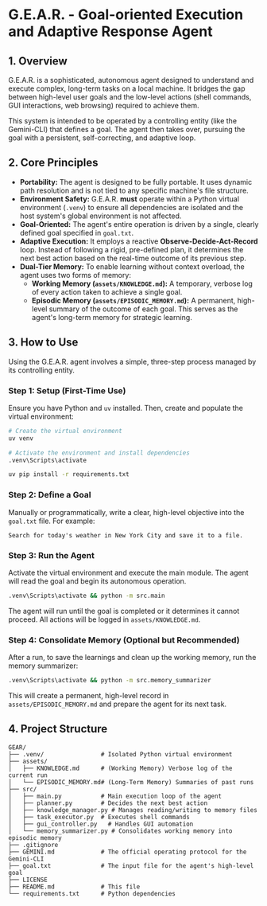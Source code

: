 # G.E.A.R. - Goal-oriented Execution and Adaptive Response Agent

## 1. Overview

G.E.A.R. is a sophisticated, autonomous agent designed to understand and execute complex, long-term tasks on a local machine. It bridges the gap between high-level user goals and the low-level actions (shell commands, GUI interactions, web browsing) required to achieve them.

This system is intended to be operated by a controlling entity (like the Gemini-CLI) that defines a goal. The agent then takes over, pursuing the goal with a persistent, self-correcting, and adaptive loop.

## 2. Core Principles

- **Portability:** The agent is designed to be fully portable. It uses dynamic path resolution and is not tied to any specific machine's file structure.
- **Environment Safety:** G.E.A.R. **must** operate within a Python virtual environment (`.venv`) to ensure all dependencies are isolated and the host system's global environment is not affected.
- **Goal-Oriented:** The agent's entire operation is driven by a single, clearly defined goal specified in `goal.txt`.
- **Adaptive Execution:** It employs a reactive **Observe-Decide-Act-Record** loop. Instead of following a rigid, pre-defined plan, it determines the next best action based on the real-time outcome of its previous step.
- **Dual-Tier Memory:** To enable learning without context overload, the agent uses two forms of memory:
    - **Working Memory (`assets/KNOWLEDGE.md`):** A temporary, verbose log of every action taken to achieve a single goal.
    - **Episodic Memory (`assets/EPISODIC_MEMORY.md`):** A permanent, high-level summary of the outcome of each goal. This serves as the agent's long-term memory for strategic learning.

## 3. How to Use

Using the G.E.A.R. agent involves a simple, three-step process managed by its controlling entity.

### Step 1: Setup (First-Time Use)

Ensure you have Python and `uv` installed. Then, create and populate the virtual environment:

```bash
# Create the virtual environment
uv venv

# Activate the environment and install dependencies
.venv\Scripts\activate

uv pip install -r requirements.txt
```

### Step 2: Define a Goal

Manually or programmatically, write a clear, high-level objective into the `goal.txt` file. For example:

```
Search for today's weather in New York City and save it to a file.
```

### Step 3: Run the Agent

Activate the virtual environment and execute the main module. The agent will read the goal and begin its autonomous operation.

```bash
.venv\Scripts\activate && python -m src.main
```

The agent will run until the goal is completed or it determines it cannot proceed. All actions will be logged in `assets/KNOWLEDGE.md`.

### Step 4: Consolidate Memory (Optional but Recommended)

After a run, to save the learnings and clean up the working memory, run the memory summarizer:

```bash
.venv\Scripts\activate && python -m src.memory_summarizer
```

This will create a permanent, high-level record in `assets/EPISODIC_MEMORY.md` and prepare the agent for its next task.

## 4. Project Structure

```
GEAR/
├── .venv/                # Isolated Python virtual environment
├── assets/
│   ├── KNOWLEDGE.md      # (Working Memory) Verbose log of the current run
│   └── EPISODIC_MEMORY.md# (Long-Term Memory) Summaries of past runs
├── src/
│   ├── main.py           # Main execution loop of the agent
│   ├── planner.py        # Decides the next best action
│   ├── knowledge_manager.py # Manages reading/writing to memory files
│   ├── task_executor.py  # Executes shell commands
│   ├── gui_controller.py   # Handles GUI automation
│   └── memory_summarizer.py # Consolidates working memory into episodic memory
├── .gitignore
├── GEMINI.md             # The official operating protocol for the Gemini-CLI
├── goal.txt              # The input file for the agent's high-level goal
├── LICENSE
├── README.md             # This file
└── requirements.txt      # Python dependencies
```